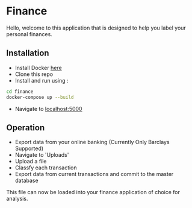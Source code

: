 # Finance

Hello, welcome to this application that is designed to help you label your personal
finances.

## Installation

* Install Docker [here](https://docs.docker.com/engine/getstarted/step_one/)
* Clone this repo
* Install and run using :
```bash
cd finance
docker-compose up --build
```
* Navigate to [localhost:5000](http://localhost:5000)

## Operation

* Export data from your online banking (Currently Only Barclays Supported)
* Navigate to 'Uploads'
* Upload a file
* Classfy each transaction
* Export data from current transactions and commit to the master database

This file can now be loaded into your finance application of choice for analysis.
